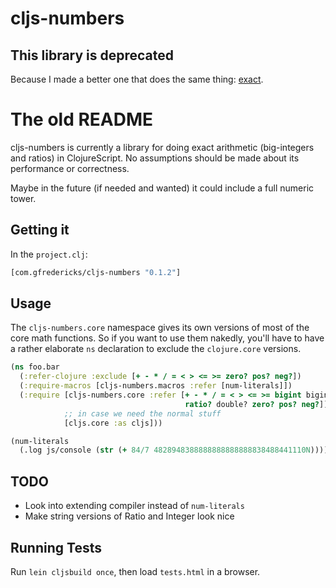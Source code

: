 # cljs-numbers

## This library is deprecated

Because I made a better one that does the same thing: [exact](https://github.com/gfredericks/exact).

# The old README

cljs-numbers is currently a library for doing exact arithmetic
(big-integers and ratios) in ClojureScript. No assumptions should be
made about its performance or correctness.

Maybe in the future (if needed and wanted) it could include a full
numeric tower.

## Getting it

In the `project.clj`:

``` clojure
[com.gfredericks/cljs-numbers "0.1.2"]
```

## Usage

The `cljs-numbers.core` namespace gives its own versions of most of the
core math functions. So if you want to use them nakedly, you'll have to
have a rather elaborate `ns` declaration to exclude the `clojure.core`
versions.

``` clojure
(ns foo.bar
  (:refer-clojure :exclude [+ - * / = < > <= >= zero? pos? neg?])
  (:require-macros [cljs-numbers.macros :refer [num-literals]])
  (:require [cljs-numbers.core :refer [+ - * / = < > <= >= bigint bigint?
                                       ratio? double? zero? pos? neg?]]
            ;; in case we need the normal stuff
            [cljs.core :as cljs]))

(num-literals
  (.log js/console (str (+ 84/7 4828948388888888888888838488441110N))))
```

## TODO

- Look into extending compiler instead of `num-literals`
- Make string versions of Ratio and Integer look nice

## Running Tests

Run `lein cljsbuild once`, then load `tests.html` in a browser.
